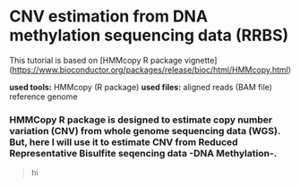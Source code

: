 # CNV estimation from DNA methylation sequencing data (RRBS)

This tutorial is based on [HMMcopy R package vignette] (https://www.bioconductor.org/packages/release/bioc/html/HMMcopy.html)

**used tools:** HMMcopy (R package)
**used files:** aligned reads (BAM file)
                reference genome
           
           
### HMMCopy R package is designed to estimate copy number variation (CNV) from whole genome sequencing data (WGS). But, here I will use it to estimate CNV from Reduced Representative Bisulfite seqencing data -DNA Methylation-.


> hi



